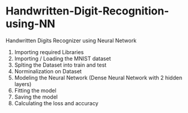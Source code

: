 # Handwritten-Digit-Recognition-using-NN
Handwritten Digits Recognizer using Neural Network
1. Importing required Libraries
2. Importing / Loading the MNIST dataset
3. Splting the Dataset into train and test
4. Norminalization on Dataset
5. Modeling the Neural Network (Dense Neural Network with 2 hidden layers)
6. Fitting the model
7. Saving the model
8. Calculating the loss and accuracy
